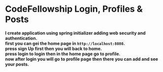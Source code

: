 #  CodeFellowship Login, Profiles & Posts
**I create application using spring initializer adding web security and authentication.**<br>
**first you can gei the home page in `http://localhost:8080`.**<br>
**press sign Up first then you will back to home.**<br>
**press login to login then in the home page go to profile.**<br>
**now after login you will go to profile page then there you can add and see your posts.**